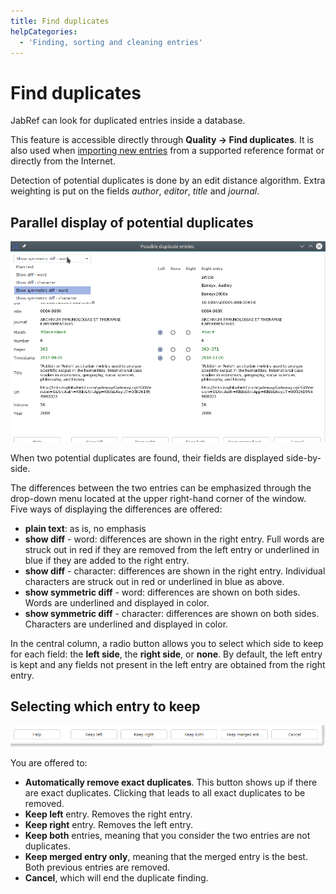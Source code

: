 ```yaml
---
title: Find duplicates
helpCategories:
  - 'Finding, sorting and cleaning entries'
---
```


# Find duplicates

JabRef can look for duplicated entries inside a database.

This feature is accessible directly through **Quality → Find duplicates**. It is also used when [importing new entries](https://github.com/JabRef/help.jabref.org/tree/1f58696d9081b60bf60823090c7594d67d7f5295/en/ImportInspectionDialog/README.md) from a supported reference format or directly from the Internet.

Detection of potential duplicates is done by an edit distance algorithm. Extra weighting is put on the fields _author_, _editor_, _title_ and _journal_.

## Parallel display of potential duplicates

![Screenshot of the parallel display](../../.gitbook/assets/findduplicateswindow-paralleldisplay.png)

When two potential duplicates are found, their fields are displayed side-by-side.

The differences between the two entries can be emphasized through the drop-down menu located at the upper right-hand corner of the window. Five ways of displaying the differences are offered:

* **plain text**: as is, no emphasis
* **show diff** - word: differences are shown in the right entry. Full words are struck out in red if they are removed from the left entry or underlined in blue if they are added to the right entry.
* **show diff** - character: differences are shown in the right entry. Individual characters are struck out in red or underlined in blue as above.
* **show symmetric diff** - word: differences are shown on both sides. Words are underlined and displayed in color.
* **show symmetric diff** - character: differences are shown on both sides.  Characters are underlined and displayed in color.

In the central column, a radio button allows you to select which side to keep for each field: the **left side**, the **right side**, or **none**. By default, the left entry is kept and any fields not present in the left entry are obtained from the right entry.

## Selecting which entry to keep

![Screenshot of the buttons to choose which entry to keep](../../.gitbook/assets/findduplicateswindow-selecting.png)

You are offered to:

* **Automatically remove exact duplicates**. This button shows up if there are exact duplicates. Clicking that leads to all exact duplicates to be removed.
* **Keep left** entry. Removes the right entry.
* **Keep right** entry. Removes the left entry.
* **Keep both** entries, meaning that you consider the two entries are not duplicates.
* **Keep merged entry only**, meaning that the merged entry is the best. Both previous entries are removed.
* **Cancel**, which will end the duplicate finding.

